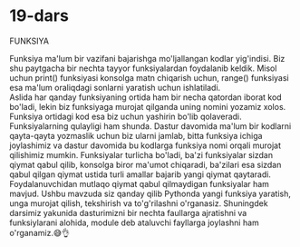 # 19-dars


FUNKSIYA



Funksiya ma'lum bir vazifani bajarishga mo'ljallangan kodlar yig'indisi. Biz shu paytgacha bir nechta tayyor funksiyalardan foydalanib keldik. Misol uchun print() funksiyasi konsolga matn chiqarish uchun, range() funksiyasi esa ma'lum oraliqdagi sonlarni yaratish uchun ishlatiladi.  
Aslida har qanday funksiyaning ortida ham bir necha qatordan iborat kod bo'ladi, lekin biz funksiyaga murojat qilganda uning nomini yozamiz xolos. Funksiya ortidagi kod esa biz uchun yashirin bo'lib qolaveradi. Funksiyalarning qulayligi ham shunda. Dastur davomida ma'lum bir kodlarni qayta-qayta yozmaslik uchun biz ularni jamlab, bitta funksiya ichiga joylashimiz va dastur davomida bu kodlarga funksiya nomi orqali murojat qilishimiz mumkin. 
Funksiyalar turlicha bo'ladi, ba'zi funksiyalar sizdan qiymat qabul qilib, konsolga biror ma'umot chiqaradi, ba'zilari esa sizdan qabul qilgan qiymat ustida turli amallar bajarib yangi qiymat qaytaradi. Foydalanuvchidan mutlaqo qiymat qabul qilmaydigan funksiyalar ham mavjud. 
Ushbu mavzuda siz qanday qilib Pythonda yangi funksiya yaratish, unga murojat qilish, tekshirish va to'g'rilashni o'rganasiz. Shuningdek darsimiz yakunida dasturimizni bir nechta faullarga ajratishni va funksiylarani alohida, module deb ataluvchi fayllarga joylashni ham o'rganamiz.😅👌
